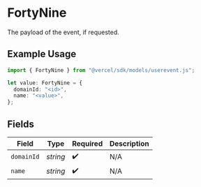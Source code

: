 # FortyNine

The payload of the event, if requested.

## Example Usage

```typescript
import { FortyNine } from "@vercel/sdk/models/userevent.js";

let value: FortyNine = {
  domainId: "<id>",
  name: "<value>",
};
```

## Fields

| Field              | Type               | Required           | Description        |
| ------------------ | ------------------ | ------------------ | ------------------ |
| `domainId`         | *string*           | :heavy_check_mark: | N/A                |
| `name`             | *string*           | :heavy_check_mark: | N/A                |